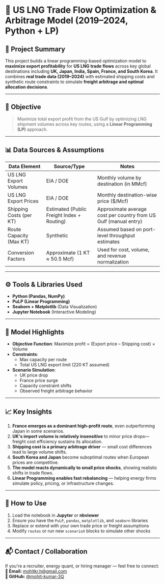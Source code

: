 
# 🧠 US LNG Trade Flow Optimization & Arbitrage Model (2019–2024, Python + LP)

## 📌 Project Summary  
This project builds a linear programming-based optimization model to **maximize export profitability** for **US LNG trade flows** across key global destinations including **UK, Japan, India, Spain, France, and South Korea**. It combines **real trade data (2019–2024)** with estimated shipping costs and synthetic route constraints to simulate **freight arbitrage and optimal allocation decisions**.

---

## 🎯 Objective  
> Maximize total export profit from the US Gulf by optimizing LNG shipment volumes across key routes, using a **Linear Programming (LP)** approach.

---

## 📊 Data Sources & Assumptions  

| Data Element                     | Source/Type                              | Notes                                                                 |
|----------------------------------|------------------------------------------|-----------------------------------------------------------------------|
| US LNG Export Volumes            | EIA / DOE                                | Monthly volume by destination (in MMcf)                               |
| US LNG Export Prices             | EIA / DOE                                | Monthly destination-wise price ($/Mcf)                                |
| Shipping Costs (per KT)         | Estimated (Public Freight Index + Routing) | Approximate average cost per country from US Gulf (manual entry)     |
| Route Capacity (Max KT)         | Synthetic                                 | Assumed based on port-level throughput estimates                      |
| Conversion Factors              | Approximate (1 KT ≈ 50.5 Mcf)             | Used for cost, volume, and revenue normalization                      |

---

## ⚙️ Tools & Libraries Used
- **Python (Pandas, NumPy)**
- **PuLP (Linear Programming)**
- **Seaborn + Matplotlib** (Data Visualization)
- **Jupyter Notebook** (Interactive Modeling)

---

## 🧮 Model Highlights
- **Objective Function**: Maximize profit = (Export price – Shipping cost) × Volume  
- **Constraints**:
  - Max capacity per route
  - Total US LNG export limit (220 KT assumed)
- **Scenario Simulation**:
  - UK price drop  
  - France price surge  
  - Capacity constraint shifts  
  - Observed freight arbitrage behavior

---

## 📈 Key Insights
1. **France emerges as a dominant high-profit route**, even outperforming Japan in some scenarios.
2. **UK's import volume is relatively insensitive** to minor price drops—freight cost efficiency sustains its allocation.
3. **Shipping cost is a primary arbitrage driver** — small cost differences lead to large volume shifts.
4. **South Korea and Japan** become suboptimal routes when European prices are competitive.
5. **The model reacts dynamically to small price shocks**, showing realistic shifts in trade flows.
6. **Linear Programming enables fast rebalancing** — helping energy firms simulate policy, pricing, or infrastructure changes.

---

## 📌 How to Use
1. Load the notebook in **Jupyter** or **nbviewer**  
2. Ensure you have the `PuLP`, `pandas`, `matplotlib`, and `seaborn` libraries  
3. Replace or extend with your own trade price or freight assumptions  
4. Modify `routes` or run new `scenarioX` blocks to simulate other shocks

---

## 📬 Contact / Collaboration  
If you're a recruiter, energy quant, or hiring manager — feel free to connect:  
**📧 Email:** mohitkr.h@gmail.com  
**🔗 GitHub:** [@mohit-kumar-3Q](https://github.com/mohit-kumar-3Q)
